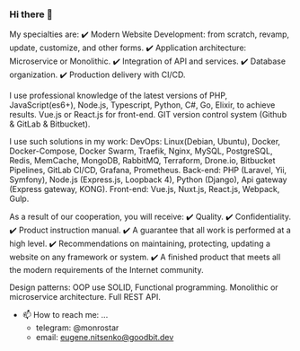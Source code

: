 ### Hi there 👋

My specialties are:
✔️ Modern Website Development: from scratch, revamp, update, customize, and other forms.
✔️ Application architecture: Microservice or Monolithic.
✔️ Integration of API and services.
✔️ Database organization.
✔️ Production delivery with CI/CD.

I use professional knowledge of the latest versions of PHP, JavaScript(es6+), Node.js, Typescript, Python, C#, Go, Elixir, to achieve results. Vue.js or React.js for front-end. GIT version control system (Github & GitLab & Bitbucket).

I use such solutions in my work:
DevOps: Linux(Debian, Ubuntu), Docker, Docker-Compose, Docker Swarm, Traefik, Nginx, MySQL, PostgreSQL, Redis, MemCache, MongoDB, RabbitMQ, Terraform, Drone.io, Bitbucket Pipelines, GitLab CI/CD, Grafana, Prometheus.
Back-end: PHP (Laravel, Yii, Symfony), Node.js (Express.js, Loopback 4), Python (Django), Api gateway (Express gateway, KONG).
Front-end: Vue.js, Nuxt.js, React.js, Webpack, Gulp.

As a result of our cooperation, you will receive:
✔️ Quality.
✔️ Confidentiality.
✔️ Product instruction manual.
✔️ A guarantee that all work is performed at a high level.
✔️ Recommendations on maintaining, protecting, updating a website on any framework or system.
✔️ A finished product that meets all the modern requirements of the Internet community.

Design patterns: OOP use SOLID, Functional programming. Monolithic or microservice architecture. Full REST API.


- 📫 How to reach me: ...
  * telegram: @monrostar
  * email: eugene.nitsenko@goodbit.dev 

<!--
**monrostar/monrostar** is a ✨ _special_ ✨ repository because its `README.md` (this file) appears on your GitHub profile.

Here are some ideas to get you started:

- 🔭 I’m currently working on ...
- 🌱 I’m currently learning ...
- 👯 I’m looking to collaborate on ...
- 🤔 I’m looking for help with ...
- 💬 Ask me about ...
- 📫 How to reach me: ...
- 😄 Pronouns: ...
- ⚡ Fun fact: ...
-->
